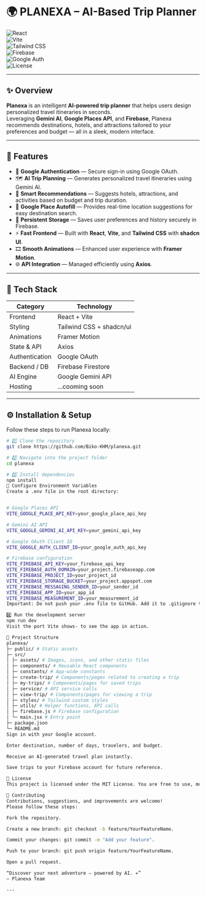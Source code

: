 # 🌍 PLANEXA – AI-Based Trip Planner

![React](https://img.shields.io/badge/React-18.0.0-blue?logo=react)  
![Vite](https://img.shields.io/badge/Vite-frontend-yellow?logo=vite)  
![Tailwind CSS](https://img.shields.io/badge/TailwindCSS-3.x-38B2AC?logo=tailwindcss)  
![Firebase](https://img.shields.io/badge/Firebase-Backend-orange?logo=firebase)  
![Google Auth](https://img.shields.io/badge/Google%20Auth-OAuth2-red?logo=google)  
![License](https://img.shields.io/badge/license-MIT-green)  

---

## ✨ Overview

**Planexa** is an intelligent **AI-powered trip planner** that helps users design personalized travel itineraries in seconds.  
Leveraging **Gemini AI**, **Google Places API**, and **Firebase**, Planexa recommends destinations, hotels, and attractions tailored to your preferences and budget — all in a sleek, modern interface.

---

## 🚀 Features

- 🔐 **Google Authentication** — Secure sign-in using Google OAuth.  
- 🗺️ **AI Trip Planning** — Generates personalized travel itineraries using Gemini AI.  
- 🏨 **Smart Recommendations** — Suggests hotels, attractions, and activities based on budget and trip duration.  
- 🧭 **Google Place Autofill** — Provides real-time location suggestions for easy destination search.  
- 💾 **Persistent Storage** — Saves user preferences and history securely in Firebase.  
- ⚡ **Fast Frontend** — Built with **React**, **Vite**, and **Tailwind CSS** with **shadcn UI**.  
- 🎞️ **Smooth Animations** — Enhanced user experience with **Framer Motion**.  
- 🌐 **API Integration** — Managed efficiently using **Axios**.  

---

## 🧠 Tech Stack

| Category       | Technology                          |
|----------------|-------------------------------------|
| Frontend       | React + Vite                        |
| Styling        | Tailwind CSS + shadcn/ui            |
| Animations     | Framer Motion                       |
| State & API    | Axios                               |
| Authentication | Google OAuth                        |
| Backend / DB   | Firebase Firestore                  |
| AI Engine      | Google Gemini API                   |
| Hosting        | ...cooming soon                     |

---

## ⚙️ Installation & Setup

Follow these steps to run Planexa locally:

```bash
# 1️⃣ Clone the repository
git clone https://github.com/Biko-KHM/planexa.git

# 2️⃣ Navigate into the project folder
cd planexa

# 3️⃣ Install dependencies
npm install
🔑 Configure Environment Variables
Create a .env file in the root directory:


# Google Places API
VITE_GOOGLE_PLACE_API_KEY=your_google_place_api_key

# Gemini AI API
VITE_GOOGLE_GEMINI_AI_API_KEY=your_gemini_api_key

# Google OAuth Client ID
VITE_GOOGLE_AUTH_CLIENT_ID=your_google_auth_api_key

# Firebase configuration
VITE_FIREBASE_API_KEY=your_firebase_api_key
VITE_FIREBASE_AUTH_DOMAIN=your_project.firebaseapp.com
VITE_FIREBASE_PROJECT_ID=your_project_id
VITE_FIREBASE_STORAGE_BUCKET=your_project.appspot.com
VITE_FIREBASE_MESSAGING_SENDER_ID=your_sender_id
VITE_FIREBASE_APP_ID=your_app_id
VITE_FIREBASE_MEASUREMENT_ID=your_measurement_id
Important: Do not push your .env file to GitHub. Add it to .gitignore to keep your keys safe.

4️⃣ Run the development server
npm run dev
Visit the port Vite shows- to see the app in action.

📂 Project Structure
planexa/
├─ public/ # Static assets
├─ src/
│ ├─ assets/ # Images, icons, and other static files
│ ├─ components/ # Reusable React components
│ ├─ constants/ # App-wide constants
│ ├─ create-trip/ # Components/pages related to creating a trip
│ ├─ my-trips/ # Components/pages for saved trips
│ ├─ service/ # API service calls
│ ├─ view-trip/ # Components/pages for viewing a trip
│ ├─ styles/ # Tailwind custom styles
│ ├─ utils/ # Helper functions, API calls
│ ├─ firebase.js # Firebase configuration
│ └─ main.jsx # Entry point
├─ package.json
└─ README.md
Sign in with your Google account.

Enter destination, number of days, travelers, and budget.

Receive an AI-generated travel plan instantly.

Save trips to your Firebase account for future reference.

🪪 License
This project is licensed under the MIT License. You are free to use, modify, and distribute it.

🌟 Contributing
Contributions, suggestions, and improvements are welcome!
Please follow these steps:

Fork the repository.

Create a new branch: git checkout -b feature/YourFeatureName.

Commit your changes: git commit -m "Add your feature".

Push to your branch: git push origin feature/YourFeatureName.

Open a pull request.

“Discover your next adventure — powered by AI. ✈️”
— Planexa Team

---